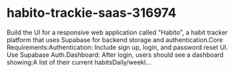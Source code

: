 # habito-trackie-saas-316974
Build the UI for a responsive web application called "Habito", a habit tracker platform that uses Supabase for backend storage and authentication.Core Requirements:Authentication: Include sign up, login, and password reset UI. Use Supabase Auth.Dashboard: After login, users should see a dashboard showing:A list of their current habitsDaily/weekl...
